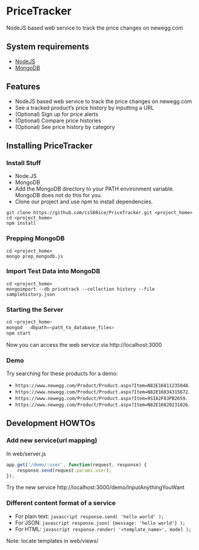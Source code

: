 
# PriceTracker
NodeJS based web service to track the price changes on newegg.com

## System requirements
* [NodeJS](https://nodejs.org)
* [MongoDB](https://www.mongodb.com)

## Features
* NodeJS based web service to track the price changes on newegg.com
* See a tracked product’s price history by inputting a URL
* (Optional) Sign up for price alerts
* (Optional) Compare price histories
* (Optional) See price history by category

## Installing PriceTracker
### Install Stuff
* Node.JS
* MongoDB
* Add the MongoDB directory to your PATH environment variable. MongoDB does not do this for you.
* Clone our project and use npm to install dependencies.
```
git clone https://github.com/cs580ice/PriceTracker.git <project_home>
cd <project_home>
npm install
```

### Prepping MongoDB
```
cd <project_home>
mongo prep_mongodb.js
```

### Import Test Data into MongoDB
```
cd <project_home>
mongoimport --db pricetrack --collection history --file samplehistory.json
```

### Starting the Server
```javascript
cd <project_home>
mongod --dbpath=<path_to_database_files>
npm start
```
Now you can access the web service via http://localhost:3000

### Demo
Try searching for these products for a demo:
- `https://www.newegg.com/Product/Product.aspx?Item=N82E16811235048`.
- `https://www.newegg.com/Product/Product.aspx?Item=N82E16834315672`.
- `https://www.newegg.com/Product/Product.aspx?Item=9SIA2F83PB2659`.
- `https://www.newegg.com/Product/Product.aspx?Item=N82E16820231826`.

## Development HOWTOs
### Add new service(url mapping)
In web/server.js
```javascript
app.get('/demo/:user', function(request, response) {
	response.send(request.params.user);
});
```    
Try the new service http://localhost:3000/demo/InputAnythingYouWant

### Different content format of a service
* For plain text: ```javascript response.send( 'hello world' ); ```
* For JSON: ```javascript response.json( {message: 'hello world'} ); ```
* For HTML: ```javascript response.render( '<template_name>', model ); ```

Note: locate templates in web/views/
